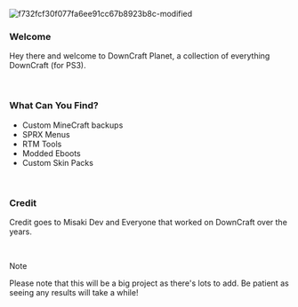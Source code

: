 ![f732fcf30f077fa6ee91cc67b8923b8c-modified](https://github.com/user-attachments/assets/c6c8c5b9-dad4-49db-8263-84aef0da48d7)

### Welcome
Hey there and welcome to DownCraft Planet, a collection of everything DownCraft (for PS3).

<br>  

### What Can You Find?
- Custom MineCraft backups
- SPRX Menus
- RTM Tools
- Modded Eboots
- Custom Skin Packs

<br>  

### Credit
Credit goes to Misaki Dev and Everyone that worked on DownCraft over the years.

<br>  

> [!NOTE]
> Please note that this will be a big project as there's lots to add. Be patient as seeing any results will take a while!
